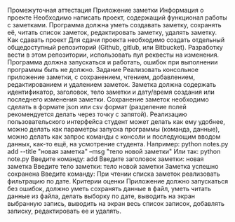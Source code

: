 Промежуточная аттестация Приложение заметки Информация о проекте Необходимо написать проект, содержащий функционал работы с заметками. Программа должна уметь создавать заметку, сохранять её, читать список заметок, редактировать заметку, удалять заметку. Как сдавать проект Для сдачи проекта необходимо создать отдельный общедоступный репозиторий (Github, gitlub, или Bitbucket). Разработку вести в этом репозитории, использовать пул реквесты на изменения. Программа должна запускаться и работать, ошибок при выполнении программы быть не должно. Задание Реализовать консольное приложение заметки, с сохранением, чтением, добавлением, редактированием и удалением заметок. Заметка должна содержать идентификатор, заголовок, тело заметки и дату/время создания или последнего изменения заметки. Сохранение заметок необходимо сделать в формате json или csv формат (разделение полей рекомендуется делать через точку с запятой). Реализацию пользовательского интерфейса студент может делать как ему удобнее, можно делать как параметры запуска программы (команда, данные), можно делать как запрос команды с консоли и последующим вводом данных, как-то ещё, на усмотрение студента. Например: python notes.py add --title "новая заметка" –msg "тело новой заметки" Или так: python note.py Введите команду: add Введите заголовок заметки: новая заметка Введите тело заметки: тело новой заметки Заметка успешно сохранена Введите команду: При чтении списка заметок реализовать фильтрацию по дате. Критерии оценки Приложение должно запускаться без ошибок, должно уметь сохранять данные в файл, уметь читать данные из файла, делать выборку по дате, выводить на экран выбранную запись, выводить на экран весь список записок, добавлять записку, редактировать ее и удалять.